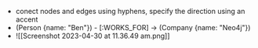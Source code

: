 
- conect nodes and edges using hyphens, specify the direction using an accent 
- (Person {name: "Ben"}) - [:WORKS_FOR] -> (Company {name: "Neo4j"})
- ![[Screenshot 2023-04-30 at 11.36.49 am.png]]